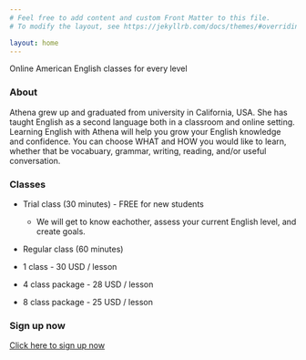 ```yaml
---
# Feel free to add content and custom Front Matter to this file.
# To modify the layout, see https://jekyllrb.com/docs/themes/#overriding-theme-defaults

layout: home
---
```


Online American English classes for every level

### About 
Athena grew up and graduated from university in California, USA. She has taught English as a second language both in a classroom and online setting. Learning English with Athena will help you grow your English knowledge and confidence. You can choose WHAT and HOW you would like to learn, whether that be vocabuary, grammar, writing, reading, and/or useful conversation.

### Classes
* Trial class (30 minutes) - FREE for new students
  * We will get to know eachother, assess your current English level, and create goals. 

* Regular class (60 minutes) 
* 1 class - 30 USD / lesson   
* 4 class package - 28 USD / lesson
* 8 class package - 25 USD / lesson

### Sign up now
[Click here to sign up now](https://forms.gle/JTfaTrS5VFAvW6Tz5)
